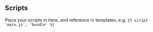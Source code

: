 ## Scripts

Place your scripts in here, and reference in templates, e.g.
`{% script 'main.js', 'bundle' %}`
